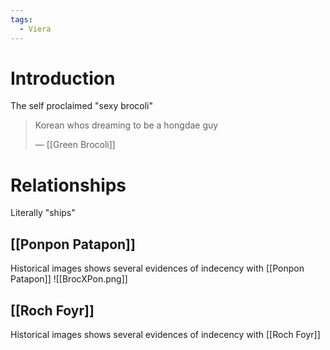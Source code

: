 ```yaml
---
tags:
  - Viera
---
```

# Introduction
The self proclaimed "sexy brocoli"
> Korean whos dreaming to be a hongdae guy
> 
> — [[Green Brocoli]]

# Relationships
Literally "ships"
## [[Ponpon Patapon]]
Historical images shows several evidences of indecency with [[Ponpon Patapon]]
![[BrocXPon.png]]
## [[Roch Foyr]]
Historical images shows several evidences of indecency with [[Roch Foyr]]